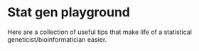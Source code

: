 # Stat gen playground
Here are a collection of useful tips that make life of a statistical geneticist/bioinformatician easier.